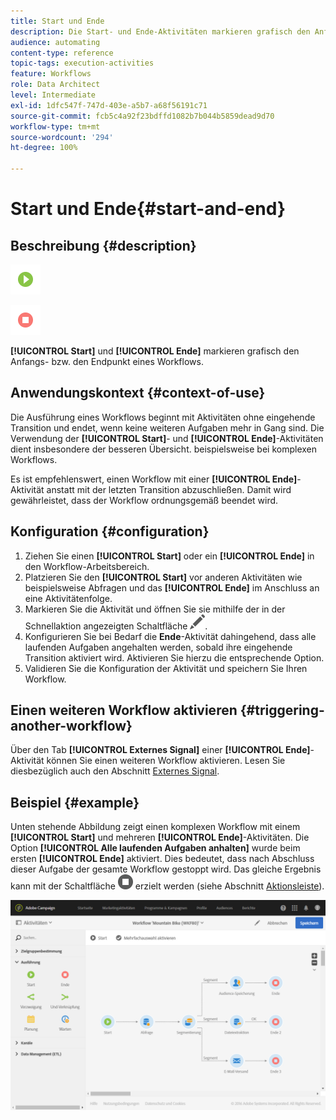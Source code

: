 ```yaml
---
title: Start und Ende
description: Die Start- und Ende-Aktivitäten markieren grafisch den Anfangs- bzw. den Endpunkt eines Workflows.
audience: automating
content-type: reference
topic-tags: execution-activities
feature: Workflows
role: Data Architect
level: Intermediate
exl-id: 1dfc547f-747d-403e-a5b7-a68f56191c71
source-git-commit: fcb5c4a92f23bdffd1082b7b044b5859dead9d70
workflow-type: tm+mt
source-wordcount: '294'
ht-degree: 100%

---
```


# Start und Ende{#start-and-end}

## Beschreibung {#description}

![](assets/start.png)

![](assets/end.png)

**[!UICONTROL Start]** und **[!UICONTROL Ende]** markieren grafisch den Anfangs- bzw. den Endpunkt eines Workflows.

## Anwendungskontext {#context-of-use}

Die Ausführung eines Workflows beginnt mit Aktivitäten ohne eingehende Transition und endet, wenn keine weiteren Aufgaben mehr in Gang sind. Die Verwendung der **[!UICONTROL Start]**- und **[!UICONTROL Ende]**-Aktivitäten dient insbesondere der besseren Übersicht. beispielsweise bei komplexen Workflows.

Es ist empfehlenswert, einen Workflow mit einer **[!UICONTROL Ende]**-Aktivität anstatt mit der letzten Transition abzuschließen. Damit wird gewährleistet, dass der Workflow ordnungsgemäß beendet wird.

## Konfiguration {#configuration}

1. Ziehen Sie einen **[!UICONTROL Start]** oder ein **[!UICONTROL Ende]** in den Workflow-Arbeitsbereich.
1. Platzieren Sie den **[!UICONTROL Start]** vor anderen Aktivitäten wie beispielsweise Abfragen und das **[!UICONTROL Ende]** im Anschluss an eine Aktivitätenfolge.
1. Markieren Sie die Aktivität und öffnen Sie sie mithilfe der in der Schnellaktion angezeigten Schaltfläche ![](assets/edit_darkgrey-24px.png).
1. Konfigurieren Sie bei Bedarf die **Ende**-Aktivität dahingehend, dass alle laufenden Aufgaben angehalten werden, sobald ihre eingehende Transition aktiviert wird. Aktivieren Sie hierzu die entsprechende Option.
1. Validieren Sie die Konfiguration der Aktivität und speichern Sie Ihren Workflow.

## Einen weiteren Workflow aktivieren     {#triggering-another-workflow}

Über den Tab **[!UICONTROL Externes Signal]** einer **[!UICONTROL Ende]**-Aktivität können Sie einen weiteren Workflow aktivieren. Lesen Sie diesbezüglich auch den Abschnitt [Externes Signal](../../automating/using/external-signal.md).

## Beispiel {#example}

Unten stehende Abbildung zeigt einen komplexen Workflow mit einem **[!UICONTROL Start]** und mehreren **[!UICONTROL Ende]**-Aktivitäten. Die Option **[!UICONTROL Alle laufenden Aufgaben anhalten]** wurde beim ersten **[!UICONTROL Ende]** aktiviert. Dies bedeutet, dass nach Abschluss dieser Aufgabe der gesamte Workflow gestoppt wird. Das gleiche Ergebnis kann mit der Schaltfläche ![](assets/stop_darkgrey-24px.png) erzielt werden (siehe Abschnitt [Aktionsleiste](../../automating/using/workflow-interface.md#action-bar)).

![](assets/wkf_start_end_example.png)
